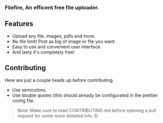 ### Filefire, An efficent free file uploader.

## Features

- Upload any file, images, pdfs and more.
- No file limit! Post as big of image or file you want.
- Easy to use and convenient user interface. 
- And lasty it's completely free!

## Contributing
Here are just a couple heads up before contributing.

- Use semicolons.
- Use double quotes (this should already be configurated in the prettier config file.

> Note: Make sure to read CONTRIBUTING.md before opening a pull request for some more detailed info :D
